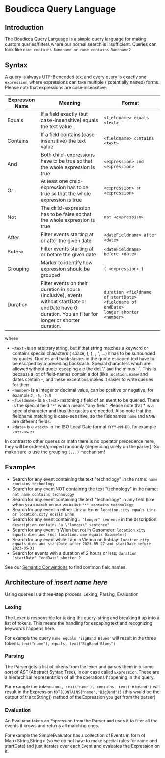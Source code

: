 # Boudicca Query Language

## Introduction

The Boudicca Query Language is a simple query language for making custom queries/filters where our normal search is
insufficient.
Queries can look like `name contains Bandname or name contains Bandname2`

## Syntax

A query is always UTF-8 encoded text and every query is exactly one `expression`, where expressions can take multiple (
potentially nested) forms. Please note that expressions are case-insensitive:

| Expression Name | Meaning                                                                                                                                                  | Format                                                                              |
|-----------------|----------------------------------------------------------------------------------------------------------------------------------------------------------|-------------------------------------------------------------------------------------|
| Equals          | If a field exactly (but case-insensitive) equals the text value                                                                                          | `<fieldname> equals <text>`                                                         |
| Contains        | If a field contains (case-insensitive) the text value                                                                                                    | `<fieldname> contains <text>`                                                       |
| And             | Both child-expressions have to be true so that the whole expression is true                                                                              | `<expression> and <expression>`                                                     |
| Or              | At least one child-expression has to be true so that the whole expression is true                                                                        | `<expression> or <expression>`                                                      |
| Not             | The child-expression has to be false so that the whole expression is true                                                                                | `not <expression>`                                                                  |
| After           | Filter events starting at or after the given date                                                                                                        | `<dateFieldname> after <date>`                                                      |
| Before          | Filter events starting at or before the given date                                                                                                       | `<dateFieldname> before <date>`                                                     |
| Grouping        | Marker to identify how expression should be grouped                                                                                                      | `( <expression> )`                                                                  |
| Duration        | Filter events on their duration in hours (inclusive), events without startDate or endDate have 0 duration. You an filter for longer or shorter duration. | `duration <fieldname of startDate> <fieldname of endDate> longer\|shorter <number>` |

where

* `<text>` is an arbitrary string, but if that string matches a keyword or contains special characters (
  space, (, ), \, ", ...) it has to be surrounded by quotes. Quotes and backslashes in the quote-escaped text have to be
  escaped by a preceding backslash. Special characters which are allowed without quote-escaping are the dot '.' and the
  minus '-'.
  This is because a lot of field-names contain a dot (like `location.name`) and dates contain -, and these exceptions
  makes it easier to write queries for them.
* `<number>` is a integer or decimal value, can be positive or negative, for example `2`, `-5`, `-2.5`
* `<fieldname>` is a `<text>` matching a field of an event to be queried. There is the special field `"*"` which means
  "any field". Please note that * is a special character and thus the quotes are needed. Also note that the fieldname
  matching is case-sensitive, so the fieldnames `name` and `NAME` are different fields.
* `<date>` is a `<text>` in the ISO Local Date format `YYYY-MM-DD`, for example `2023-05-27`

In contrast to other queries or math there is no operator precedence here, they will be ordered/grouped randomly
(depending solely on the parser). So make sure to use the grouping `(...)` mechanism!

## Examples

* Search for any event containing the text "technology" in the name: `name contains technology`
* Search for any event NOT containing the text "technology" in the name: `not name contains technology`
* Search for any event containing the text "technology" in any field (like when you search on our
  website): `"*" contains technology`
* Search for any event in either Linz or Enns: `location.city equals Linz or location.city equals Enns`
* Search for any event containing `a "longer" sentence` in the
  description: `description contains "a \"longer\" sentence"`
* Search for any event in Wien but not in
  Gasometer: `location.city equals Wien and (not location.name equals Gasometer)`
* Search for any event while I am in Vienna on
  holiday: `location.city equals Wien and startDate after 2023-05-27 and startDate before 2023-05-31`
* Search for events with a duration of 2 hours or less: `duration "startDate" "endDate" shorter 2`

See our [Semantic Conventions](SEMANTIC_CONVENTIONS.md) to find common field names.

## Architecture of _insert name here_

Using queries is a three-step process: Lexing, Parsing, Evaluation

### Lexing

The Lexer is responsible for taking the query-string and breaking it up into a list of tokens. This means the handling
for escaping text and recognizing keywords happens here.

For example the query `name equals "BigBand Blues"` will result in the three
tokens: `text("name"), equals, text("BigBand Blues")`

### Parsing

The Parser gets a list of tokens from the lexer and parses them into some sort of AST (Abstract Syntax Tree), in our
case called `Expression`. These are a hierarchical representation of all the operations happening in this query.

For example the tokens: `not, text("name"), contains, text("BigBand")` will result in the
Expression `NOT(CONTAINS("name","BigBand"))` (this would be the output of the toString() method of the Expression you
get from the parser)

### Evaluation

An Evaluator takes an Expression from the Parser and uses it to filter all the events it knows and returns all
matching ones.

For example the SimpleEvaluator has a collection of Events in form of Map<String,String> (so we do not have to
make special rules for name and startDate) and just iterates over each Event and evaluates the Expression on it.